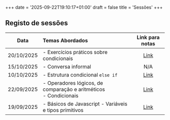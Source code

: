 +++
date = '2025-09-22T19:10:17+01:00'
draft = false
title = 'Sessões'
+++

## Registo de sessões

|    Data    | Temas Abordados                                                      |          Link para notas           |
|:----------:|:---------------------------------------------------------------------|:----------------------------------:|
| 20/10/2025 | - Exercícios práticos sobre condicionais                             | [Link](/docs/sessoes/004_20251020) |
| 15/10/2025 | - Conversa informal                                                  |                N/A                 |
| 10/10/2025 | - Estrutura condicional `else if`                                    | [Link](/docs/sessoes/003_20251010) |
| 22/09/2025 | - Operadores lógicos, de comparação e aritméticos<br/>- Condicionais | [Link](/docs/sessoes/002_20250926) |
| 19/09/2025 | - Básicos de Javascript - Variáveis e tipos primitivos               | [Link](/docs/sessoes/001_20250919) |
